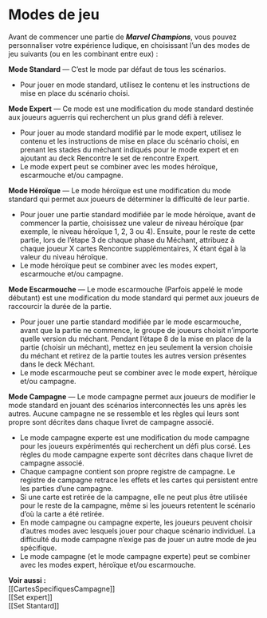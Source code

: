 # Modes de jeu
Avant de commencer une partie de ***Marvel Champions***, vous pouvez personnaliser votre expérience ludique, en choisissant l’un des modes de jeu suivants (ou en les combinant entre eux) : 

**Mode Standard** — C’est le mode par défaut de tous les scénarios. 
- Pour jouer en mode standard, utilisez le contenu et les instructions de mise en place du scénario choisi. 

**Mode Expert** — Ce mode est une modification du mode standard destinée aux joueurs aguerris qui recherchent un plus grand défi à relever. 
- Pour jouer au mode standard modifié par le mode expert, utilisez le contenu et les instructions de mise en place du scénario choisi, en prenant les stades du méchant indiqués pour le mode expert et en ajoutant au deck Rencontre le set de rencontre Expert. 
- Le mode expert peut se combiner avec les modes héroïque, escarmouche et/ou campagne. 

**Mode Héroïque** — Le mode héroïque est une modification du mode standard qui permet aux joueurs de déterminer la difficulté de leur partie. 
- Pour jouer une partie standard modifiée par le mode héroïque, avant de commencer la partie, choisissez une valeur de niveau héroïque (par exemple, le niveau héroïque 1, 2, 3 ou 4). Ensuite, pour le reste de cette partie, lors de l’étape 3 de chaque phase du Méchant, attribuez à chaque joueur X cartes Rencontre supplémentaires, X étant égal à la valeur du niveau héroïque. 
- Le mode héroïque peut se combiner avec les modes expert, escarmouche et/ou campagne.

**Mode Escarmouche** — Le mode escarmouche (Parfois appelé le mode débutant) est une modification du mode standard qui permet aux joueurs de raccourcir la durée de la partie. 
- Pour jouer une partie standard modifiée par le mode escarmouche, avant que la partie ne commence, le groupe de joueurs choisit n’importe quelle version du méchant. Pendant l’étape 8 de la mise en place de la partie (choisir un méchant), mettez en jeu seulement la version choisie du méchant et retirez de la partie toutes les autres version présentes dans le deck Méchant.
- Le mode escarmouche peut se combiner avec le mode expert, héroïque et/ou campagne.

**Mode Campagne** — Le mode campagne permet aux joueurs de modifier le mode standard en jouant des scénarios interconnectés les uns après les autres. Aucune campagne ne se ressemble et les règles qui leurs sont propre sont décrites dans chaque livret de campagne associé. 
- Le mode campagne experte est une modification du mode campagne pour les joueurs expérimentés qui recherchent un défi plus corsé. Les règles du mode campagne experte sont décrites dans chaque livret de campagne associé. 
- Chaque campagne contient son propre registre de campagne. Le registre de campagne retrace les effets et les cartes qui persistent entre les parties d’une campagne. 
- Si une carte est retirée de la campagne, elle ne peut plus être utilisée pour le reste de la campagne, même si les joueurs retentent le scénario d’où la carte a été retirée. 
- En mode campagne ou campagne experte, les joueurs peuvent choisir d’autres modes avec lesquels jouer pour chaque scénario individuel. La difficulté du mode campagne n’exige pas de jouer un autre mode de jeu spécifique. 
- Le mode campagne (et le mode campagne experte) peut se combiner avec les modes expert, héroïque et/ou escarmouche. 

**Voir aussi :**  
[[CartesSpecifiquesCampagne]]  
[[Set expert]]  
[[Set Stantard]]